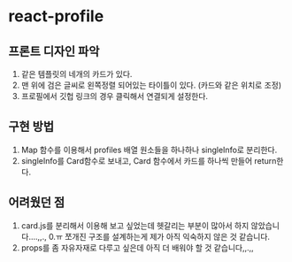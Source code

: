 # react-profile

## 프론트 디자인 파악
1) 같은 템플릿의 네개의 카드가 있다.
2) 맨 위에 검은 글씨로 왼쪽정렬 되어있는 타이틀이 있다. (카드와 같은 위치로 조정)
3) 프로필에서 깃헙 링크의 경우 클릭해서 연결되게 설정한다.

## 구현 방법
 1) Map 함수를 이용해서 profiles 배열 원소들을 하나하나 singleInfo로 분리한다.
 2) singleInfo를 Card함수로 보내고, Card 함수에서 카드를 하나씩 만들어 return한다.

## 어려웠던 점
 1) card.js를 분리해서 이용해 보고 싶었는데 헷갈리는 부분이 많아서 하지 않았습니다....,,., 0.ㅠ 쪼개진 구조를 설계하는게 제가 아직 익숙하지 않은 것 같습니다.
 2) props를 좀 자유자재로 다루고 싶은데 아직 더 배워야 할 것 같습니다,,.,, 